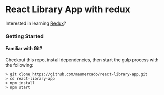 # React Library App with redux

Interested in learning [Redux](https://www.udemy.com/react-redux/)?

### Getting Started

#### Familiar with Git?
Checkout this repo, install dependencies, then start the gulp process with the following:

```
> git clone https://github.com/maumercado/react-library-app.git
> cd react-library-app
> npm install
> npm start
```
